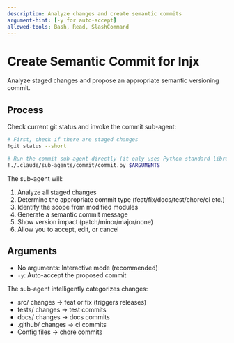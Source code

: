 ```yaml
---
description: Analyze changes and create semantic commits
argument-hint: [-y for auto-accept]
allowed-tools: Bash, Read, SlashCommand
---
```


# Create Semantic Commit for Injx

Analyze staged changes and propose an appropriate semantic versioning commit.

## Process

Check current git status and invoke the commit sub-agent:

```bash
# First, check if there are staged changes
!git status --short

# Run the commit sub-agent directly (it only uses Python standard library)
!./.claude/sub-agents/commit/commit.py $ARGUMENTS
```

The sub-agent will:
1. Analyze all staged changes
2. Determine the appropriate commit type (feat/fix/docs/test/chore/ci etc.)
3. Identify the scope from modified modules
4. Generate a semantic commit message
5. Show version impact (patch/minor/major/none)
6. Allow you to accept, edit, or cancel

## Arguments
- No arguments: Interactive mode (recommended)
- `-y`: Auto-accept the proposed commit

The sub-agent intelligently categorizes changes:
- src/ changes → feat or fix (triggers releases)
- tests/ changes → test commits
- docs/ changes → docs commits
- .github/ changes → ci commits
- Config files → chore commits